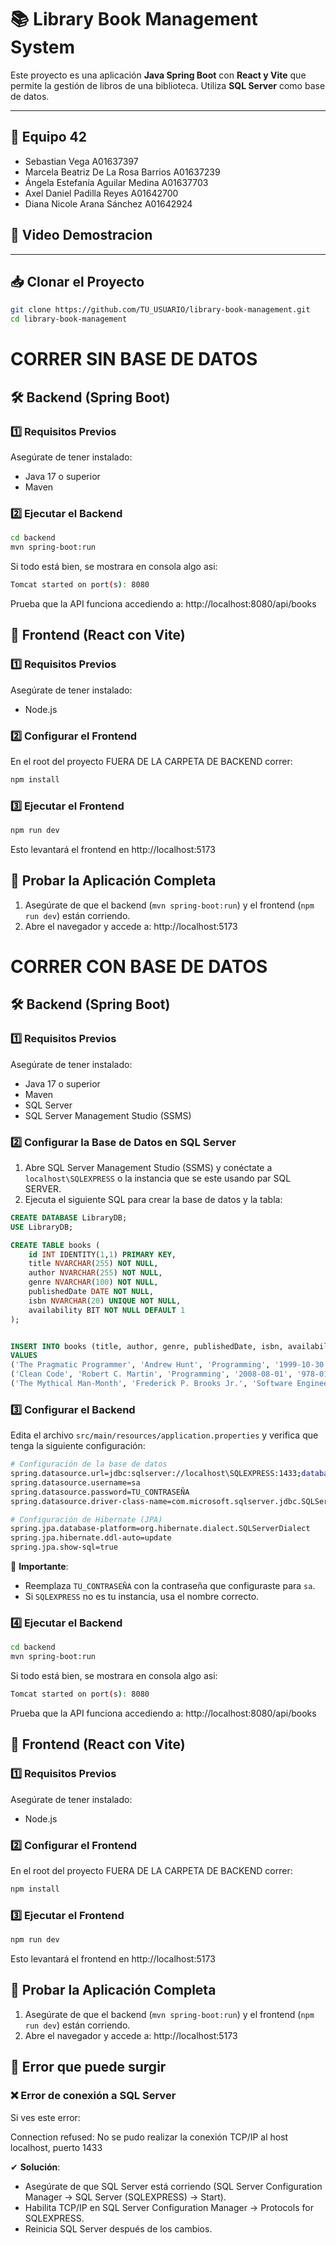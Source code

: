 # 📚 Library Book Management System

Este proyecto es una aplicación **Java Spring Boot** con **React y Vite** que permite la gestión de libros de una biblioteca. Utiliza **SQL Server** como base de datos.

---

## 👥 Equipo 42
- Sebastian Vega A01637397
- Marcela Beatriz De La Rosa Barrios A01637239
- Ángela Estefanía Aguilar Medina  A01637703
- Axel Daniel Padilla Reyes A01642700
- Diana Nicole Arana Sánchez A01642924

## 🚀 Video Demostracion


---

## 📥 Clonar el Proyecto
```bash
git clone https://github.com/TU_USUARIO/library-book-management.git
cd library-book-management
```

# CORRER SIN BASE DE DATOS

## 🛠 Backend (Spring Boot)

### 1️⃣ Requisitos Previos
Asegúrate de tener instalado:
- Java 17 o superior 
- Maven

### 2️⃣ Ejecutar el Backend
```bash
cd backend
mvn spring-boot:run
```

Si todo está bien, se mostrara en consola algo asi:

```bash
Tomcat started on port(s): 8080
```

Prueba que la API funciona accediendo a:
http://localhost:8080/api/books

## 🎨 Frontend (React con Vite)

### 1️⃣ Requisitos Previos
Asegúrate de tener instalado:
- Node.js

### 2️⃣ Configurar el Frontend
En el root del proyecto FUERA DE LA CARPETA DE BACKEND correr:
```bash
npm install
```

### 3️⃣ Ejecutar el Frontend
```bash
npm run dev
```

Esto levantará el frontend en http://localhost:5173

## 🧪 Probar la Aplicación Completa
1. Asegúrate de que el backend (`mvn spring-boot:run`) y el frontend (`npm run dev`) están corriendo.
2. Abre el navegador y accede a:
   http://localhost:5173


# CORRER CON BASE DE DATOS

## 🛠 Backend (Spring Boot)

### 1️⃣ Requisitos Previos
Asegúrate de tener instalado:
- Java 17 o superior 
- Maven 
- SQL Server 
- SQL Server Management Studio (SSMS) 

### 2️⃣ Configurar la Base de Datos en SQL Server
1. Abre SQL Server Management Studio (SSMS) y conéctate a `localhost\SQLEXPRESS` o la instancia que se este usando par SQL SERVER.
2. Ejecuta el siguiente SQL para crear la base de datos y la tabla:

```sql
CREATE DATABASE LibraryDB;
USE LibraryDB;

CREATE TABLE books (
    id INT IDENTITY(1,1) PRIMARY KEY,
    title NVARCHAR(255) NOT NULL,
    author NVARCHAR(255) NOT NULL,
    genre NVARCHAR(100) NOT NULL,
    publishedDate DATE NOT NULL,
    isbn NVARCHAR(20) UNIQUE NOT NULL,
    availability BIT NOT NULL DEFAULT 1
);


INSERT INTO books (title, author, genre, publishedDate, isbn, availability)
VALUES 
('The Pragmatic Programmer', 'Andrew Hunt', 'Programming', '1999-10-30', '978-0201616224', 1),
('Clean Code', 'Robert C. Martin', 'Programming', '2008-08-01', '978-0132350884', 1),
('The Mythical Man-Month', 'Frederick P. Brooks Jr.', 'Software Engineering', '1975-01-01', '978-0201835957', 0);
```

### 3️⃣ Configurar el Backend
Edita el archivo `src/main/resources/application.properties` y verifica que tenga la siguiente configuración:

```bash
# Configuración de la base de datos
spring.datasource.url=jdbc:sqlserver://localhost\SQLEXPRESS:1433;databaseName=LibraryDB;encrypt=false
spring.datasource.username=sa
spring.datasource.password=TU_CONTRASEÑA
spring.datasource.driver-class-name=com.microsoft.sqlserver.jdbc.SQLServerDriver

# Configuración de Hibernate (JPA)
spring.jpa.database-platform=org.hibernate.dialect.SQLServerDialect
spring.jpa.hibernate.ddl-auto=update
spring.jpa.show-sql=true
```

📌 **Importante**:
- Reemplaza `TU_CONTRASEÑA` con la contraseña que configuraste para `sa`.
- Si `SQLEXPRESS` no es tu instancia, usa el nombre correcto.

### 4️⃣ Ejecutar el Backend
```bash
cd backend
mvn spring-boot:run
```

Si todo está bien, se mostrara en consola algo asi:

```bash
Tomcat started on port(s): 8080
```

Prueba que la API funciona accediendo a:
http://localhost:8080/api/books

## 🎨 Frontend (React con Vite)

### 1️⃣ Requisitos Previos
Asegúrate de tener instalado:
- Node.js

### 2️⃣ Configurar el Frontend
En el root del proyecto FUERA DE LA CARPETA DE BACKEND correr:
```bash
npm install
```

### 3️⃣ Ejecutar el Frontend
```bash
npm run dev
```

Esto levantará el frontend en http://localhost:5173

## 🧪 Probar la Aplicación Completa
1. Asegúrate de que el backend (`mvn spring-boot:run`) y el frontend (`npm run dev`) están corriendo.
2. Abre el navegador y accede a:
   http://localhost:5173

## 📌 Error que puede surgir

### ❌ Error de conexión a SQL Server
Si ves este error:

Connection refused: No se pudo realizar la conexión TCP/IP al host localhost, puerto 1433

✔ **Solución**:
- Asegúrate de que SQL Server está corriendo (SQL Server Configuration Manager → SQL Server (SQLEXPRESS) → Start).
- Habilita TCP/IP en SQL Server Configuration Manager → Protocols for SQLEXPRESS.
- Reinicia SQL Server después de los cambios.
